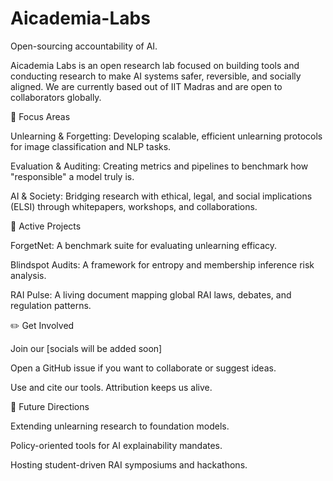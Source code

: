 # Aicademia-Labs

Open-sourcing accountability of AI.

Aicademia Labs is an open research lab focused on building tools and conducting research to make AI systems safer, reversible, and socially aligned. We are currently based out of IIT Madras and are open to collaborators globally.

🔗 Focus Areas

Unlearning & Forgetting: Developing scalable, efficient unlearning protocols for image classification and NLP tasks.

Evaluation & Auditing: Creating metrics and pipelines to benchmark how "responsible" a model truly is.

AI & Society: Bridging research with ethical, legal, and social implications (ELSI) through whitepapers, workshops, and collaborations.

🚀 Active Projects

ForgetNet: A benchmark suite for evaluating unlearning efficacy.

Blindspot Audits: A framework for entropy and membership inference risk analysis.

RAI Pulse: A living document mapping global RAI laws, debates, and regulation patterns.

✏️ Get Involved

Join our [socials will be added soon]

Open a GitHub issue if you want to collaborate or suggest ideas.

Use and cite our tools. Attribution keeps us alive.

🚜 Future Directions

Extending unlearning research to foundation models.

Policy-oriented tools for AI explainability mandates.

Hosting student-driven RAI symposiums and hackathons.
